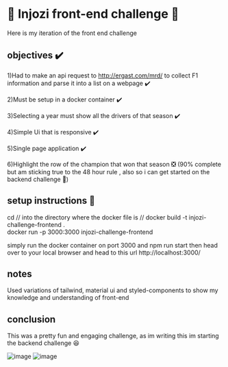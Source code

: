 # 🎊 Injozi front-end challenge 🎊

Here is my iteration of the front end challenge

## objectives ✔️

1)Had to make an api request to http://ergast.com/mrd/ to collect F1 information and parse it into a list on a webpage ✔️

2)Must be setup in a docker container ✔️

3)Selecting a year must show all the drivers of that season ✔️

4)Simple Ui that is responsive ✔️

5)Single page application ✔️

6)Highlight the row of the champion that won that season ❎
(90% complete but am sticking true to the 48 hour rule , also so i can get started on the backend challenge 👀)



## setup instructions 🧰
cd // into the directory where the docker file is //
docker build -t injozi-challenge-frontend .    
docker run -p 3000:3000 injozi-challenge-frontend

simply run the docker container on port 3000 and npm run start
then head over to your local browser and head to this url http://localhost:3000/

## notes
Used variations of tailwind, material ui and styled-components to show my knowledge and understanding of front-end

## conclusion 
This was a pretty fun and engaging challenge, as im writing this im starting the backend challenge 😆


![image](https://github.com/LukeTempleman/injozi-challenge-frontend/assets/72209314/fbc00474-4164-4ece-949a-12359097f987)
![image](https://github.com/LukeTempleman/injozi-challenge-frontend/assets/72209314/76ffbb6f-57d9-47c0-a36b-e7d6688808ca)
